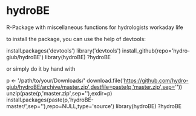 # hydroBE
R-Package with miscellaneous functions for hydrologists workaday life

to install the package, you can use the help of devtools:

install.packages('devtools')
library('devtools')
install_github(repo='hydro-giub/hydroBE')
library(hydroBE)
?hydroBE

or simply do it by hand with

p <- '/path/to/your/Downloads/'
download.file('https://github.com/hydro-giub/hydroBE/archive/master.zip',destfile=paste(p,'master.zip',sep=''))
unzip(paste(p,'master.zip',sep=''),exdir=p)
install.packages(paste(p,'hydroBE-master/',sep=''),repo=NULL,type='source')
library(hydroBE)
?hydroBE